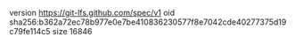 version https://git-lfs.github.com/spec/v1
oid sha256:b362a72ec78b977e0e7be410836230577f8e7042cde40277375d19c79fe114c5
size 16846
